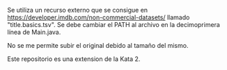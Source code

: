 Se utiliza un recurso externo que se consigue en https://developer.imdb.com/non-commercial-datasets/ llamado "title.basics.tsv". Se debe cambiar el PATH al archivo en la decimoprimera línea de Main.java.

No se me permite subir el original debido al tamaño del mismo.

Este repositorio es una extension de la Kata 2.
